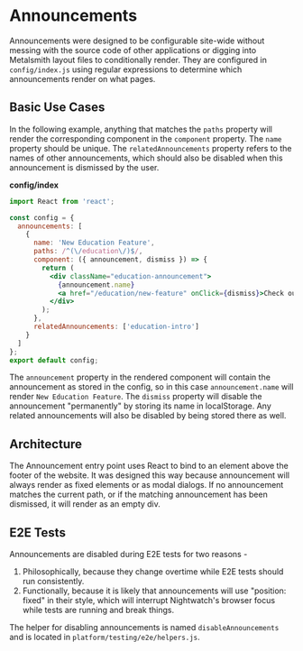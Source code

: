 # Announcements
Announcements were designed to be configurable site-wide without messing with the source code of other applications or digging into Metalsmith layout files to conditionally render. They are configured in `config/index.js` using regular expressions to determine which announcements render on what pages.

## Basic Use Cases
In the following example, anything that matches the `paths` property will render the corresponding component in the `component` property. The `name` property should be unique. The `relatedAnnouncements` property refers to the names of other announcements, which should also be disabled when this announcement is dismissed by the user.

**config/index**
```jsx
import React from 'react';

const config = {
  announcements: [
    {
      name: 'New Education Feature',
      paths: /^(\/education\/)$/,
      component: ({ announcement, dismiss }) => {
        return (
          <div className="education-announcement">
            {announcement.name}
            <a href="/education/new-feature" onClick={dismiss}>Check out our new Education feature</a>
          </div>
        );
      },
      relatedAnnouncements: ['education-intro']
    }
  ]
};
export default config;
```
The `announcement` property in the rendered component will contain the announcement as stored in the config, so in this case `announcement.name` will render `New Education Feature`. The `dismiss` property will disable the announcement "permanently" by storing its name in localStorage. Any related announcements will also be disabled by being stored there as well.

## Architecture
The Announcement entry point uses React to bind to an element above the footer of the website. It was designed this way because announcement will always render as fixed elements or as modal dialogs. If no announcement matches the current path, or if the matching announcement has been dismissed, it will render as an empty div.

## E2E Tests
Announcements are disabled during E2E tests for two reasons -

1. Philosophically, because they change overtime while E2E tests should run consistently.
2. Functionally, because it is likely that announcements will use "position: fixed" in their style, which will interrupt Nightwatch's browser focus while tests are running and break things.

The helper for disabling announcements is named `disableAnnouncements` and is located in `platform/testing/e2e/helpers.js`.
